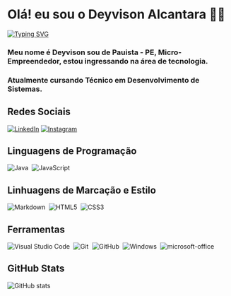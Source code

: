 # Olá! eu sou o Deyvison Alcantara 👋🏻
[![Typing SVG](https://readme-typing-svg.herokuapp.com/?color=fff&size=35&center=true&vCenter=true&width=1000&lines=Bem+vindo+ao+meu+perfil+do+GitHub!+:%29)](https://git.io/typing-svg)

### Meu nome é Deyvison sou de Pauista - PE, Micro-Empreendedor, estou ingressando na área de tecnologia.
### Atualmente cursando Técnico em  Desenvolvimento de Sistemas.


## Redes Sociais

[![LinkedIn](https://img.shields.io/badge/LinkedIn-0077B5?style=for-the-badge&logo=linkedin&logoColor=fff)](https://www.linkedin.com/in/deyvison-alcantara-22b921282/) 
[![Instagram](https://img.shields.io/badge/Instagram-%23E4405F?style=for-the-badge&logo=instagram&logoColor=fff)](https://www.instagram.com/deyvisonalcantara/) 

## Linguagens de Programação

![Java](https://img.shields.io/badge/Java-0D1117?style=for-the-badge&logo=java)&nbsp;
![JavaScript](https://img.shields.io/badge/JavaScript-0D1117?style=for-the-badge&logo=javascript)&nbsp;

## Linhuagens de Marcação e Estilo

![Markdown](https://img.shields.io/badge/Markdown-000?style=for-the-badge&logo=markdown)&nbsp; 
![HTML5](https://img.shields.io/badge/HTML5-E34F26?style=for-the-badge&logo=html5&logoColor=white)&nbsp;
![CSS3](https://img.shields.io/badge/CSS3-1572B6?style=for-the-badge&logo=css3&logoColor=white)

## Ferramentas

![Visual Studio Code](https://img.shields.io/badge/-Visual%20Studio%20Code-0D1117?style=for-the-badge&logo=visual-studio-code&logoColor=007ACC&labelColor=0D1117)&nbsp;
![Git](https://img.shields.io/badge/-Git-0D1117?style=for-the-badge&logo=git&labelColor=0D1117)&nbsp;
![GitHub](https://img.shields.io/badge/-GitHub-0D1117?style=for-the-badge&logo=github&labelColor=0D1117)&nbsp;
![Windows](https://img.shields.io/badge/-Windows-0D1117?style=for-the-badge&logo=windows&labelColor=0D1117)&nbsp;
![microsoft-office](https://img.shields.io/badge/-microsoft_office-0D1117?style=for-the-badge&logo=microsoft-office&labelColor=0D1117)&nbsp;

## GitHub Stats

![GitHub stats](https://github-readme-stats.vercel.app/api?username=deyvisonalcantara&theme=tokyonight&_icons=true&hide_title=true)
